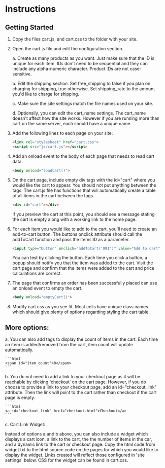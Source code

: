 # Instructions

## Getting Started

1. Copy the files cart.js, and cart.css to the folder with your site.

2. Open the cart.js file and edit the configuration section.

    a. Create as many products as you want. Just make sure that the ID is unique for each item. IDs don't need to be sequential and they can include any alpha-numeric character. Product IDs are not case-sensitive.

    b. Edit the shipping section. Set free_shipping to false if you plan on charging for shipping, true otherwise. Set shipping_rate to the amount you'd like to charge for shipping.

    c. Make sure the site settings match the file names used on your site.

    d. Optionally, you can edit the cart_name settings. The cart_name doesn't affect how the site works. However if you are running more than cart on the same server, each should have a unique name.

3. Add the following lines to each page on your site:

    ```html
    <link rel="stylesheet" href="cart.css">
    <script src="js/cart.js"></script>
    ```

4. Add an onload event to the body of each page that needs to read cart data.

    ```html
    <body onload="loadCart()">
    ```
5. On the cart page, include empty div tags with the id="cart" where you would like the cart to appear. You should not put anything between the tags. The cart.js file has functions that will automatically create a table of all items in the cart between the tags.

    ```html                                                        
    <div id="cart"></div>
    ```
   If you preview the cart at this point, you should see a message stating the cart is empty along with a working link to the home page.                              
6. For each item you would like to add to the cart, you'll need to create an add-to-cart button. The buttons onclick attribute should call the addToCart function and pass the items ID as a parameter.

    ```html
    <input type="button" onclick="addToCart('001')" value="Add to cart">
    ```
   You can test by clicking the button. Each time you click a button, a popup should notify you that the item was added to the cart. Visit the cart page and confirm that the items were added to the cart and price calculations are correct.

7. The page that confirms an order has been successfully placed can use an onload event to empty the cart.                                                                   
    ```html
    <body onload="emptyCart()">
    ```
8. Modify cart.css as you see fit. Most cells have unique class names which should give plenty of options regarding styling the cart table.                           

## More options:

a. You can also add tags to display the count of items in the cart. Each time an item is added/removed from the cart, item count will update automatically.

    ```html
    <span id="item_count">0</span>
    ```

b. You do not need to add a link to your checkout page as it will  be reachable by clicking 'checkout' on the cart page. However, if you do choose to provide a link to your checkout page, add an id="checkout_link" attribute. Then the link will point to the cart rather than checkout if the cart page is empty.

    ```html
    <a id="checkout_link" href="checkout.html">Checkout</a>
    ```
c. Cart Link Widget:

   Instead of options a and b above, you can also include a widget which displays a cart icon, a link to the cart, the the number of items in the car, and a dynamic link to the cart or checkout page. Copy the html code from widget.txt to the html source code on the pages for which you would like to display the widget. Links created will reflect those configured in 'site settings' below. CSS for the widget can be found in cart.css.
